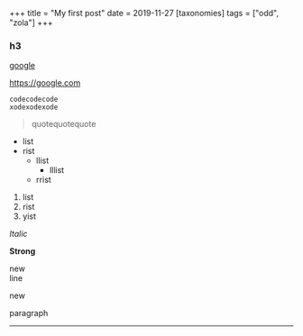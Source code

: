+++
title = "My first post"
date = 2019-11-27
[taxonomies]
tags = ["odd", "zola"]
+++

### h3

[google](https://google.com)

<https://google.com>

~~~
codecodecode
xodexodexode
~~~

> quotequotequote

- list
- rist
    - llist
        - lllist
    - rrist

1. list
1. rist
1. yist

_Italic_

__Strong__

new\
line

new

paragraph

----